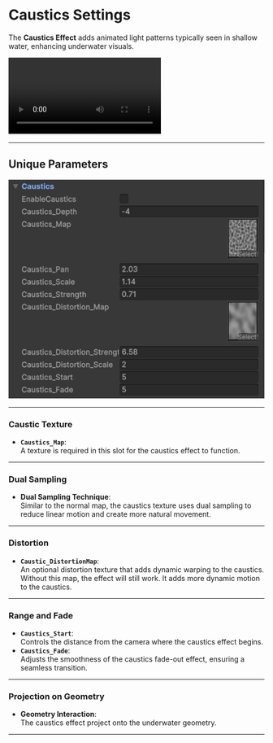 # Caustics Settings

The **Caustics Effect** adds animated light patterns typically seen in shallow water, enhancing underwater visuals.

<video autoplay loop src="../../assets/images/shader-prop-caustics-show.mp4" title="Title"></video>

---

## Unique Parameters

![alt text](../../assets/images/shader-prop-caustics.jpg)

---

### **Caustic Texture**

- **`Caustics_Map`**:  
  A texture is required in this slot for the caustics effect to function.

---

### **Dual Sampling**

- **Dual Sampling Technique**:  
  Similar to the normal map, the caustics texture uses dual sampling to reduce linear motion and create more natural movement.

---

### **Distortion**

- **`Caustic_DistortionMap`**:  
  An optional distortion texture that adds dynamic warping to the caustics. Without this map, the effect will still work. It adds more dynamic motion to the caustics.

---

### **Range and Fade**

- **`Caustics_Start`**:  
  Controls the distance from the camera where the caustics effect begins.
- **`Caustics_Fade`**:  
  Adjusts the smoothness of the caustics fade-out effect, ensuring a seamless transition.

---

### **Projection on Geometry**

- **Geometry Interaction**:  
  The caustics effect project onto the underwater geometry.

---

